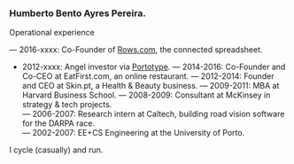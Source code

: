 ### Humberto Bento Ayres Pereira.

Operational experience

— 2016-xxxx: Co-Founder of [Rows.com](https://rows.com), the connected spreadsheet.
- 2012-xxxx: Angel investor via [Portotype](https://portotype.com).
— 2014-2016: Co-Founder and Co-CEO at EatFirst.com, an online restaurant.
— 2012-2014: Founder and CEO at Skin.pt, a Health & Beauty business.
— 2009-2011: MBA at Harvard Business School.
— 2008-2009: Consultant at McKinsey in strategy & tech projects.  
— 2006-2007: Research intern at Caltech, building road vision software for the DARPA race.  
— 2002-2007: EE+CS Engineering at the University of Porto.  

I cycle (casually) and run.
